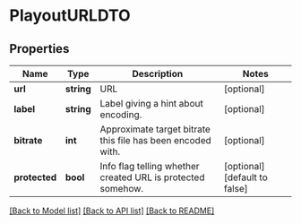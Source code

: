 # PlayoutURLDTO

## Properties
Name | Type | Description | Notes
------------ | ------------- | ------------- | -------------
**url** | **string** | URL | [optional] 
**label** | **string** | Label giving a hint about encoding. | [optional] 
**bitrate** | **int** | Approximate target bitrate this file has been encoded with. | [optional] 
**protected** | **bool** | Info flag telling whether created URL is protected somehow. | [optional] [default to false]

[[Back to Model list]](../README.md#documentation-for-models) [[Back to API list]](../README.md#documentation-for-api-endpoints) [[Back to README]](../README.md)


